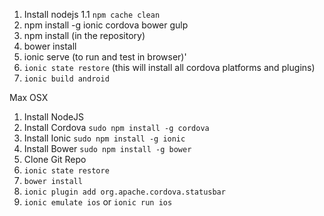 1. Install nodejs
1.1 ```npm cache clean```
2. npm install -g ionic cordova bower gulp
3. npm install (in the repository)
4. bower install
5. ionic serve (to run and test in browser)'
6. ```ionic state restore``` (this will install all cordova platforms and plugins)
7. ```ionic build android```

Max OSX
1. Install NodeJS
2. Install Cordova ```sudo npm install -g cordova```
3. Install Ionic ```sudo npm install -g ionic```
4. Install Bower ```sudo npm install -g bower```
5. Clone Git Repo
6. ```ionic state restore```
7. ```bower install```
8. ```ionic plugin add org.apache.cordova.statusbar```
9. ```ionic emulate ios``` or ```ionic run ios```